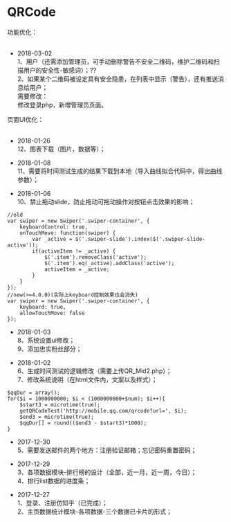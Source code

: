 # QRCode <br>

功能优化：<br><br>

- 2018-03-02 <br>
1、用户（还需添加管理员，可手动删除警告不安全二维码，维护二维码和扫描用户的安全性-敏感词）；??<br>
2、如果某个二维码被设定具有安全隐患，在列表中显示（警告），还有推送消息给用户；<br>
需要修改：<br>
修改登录php，新增管理员页面。<br>

页面UI优化：<br><br>

- 2018-01-26 <br>
12、图表下载（图片，数据等）；<br>

- 2018-01-08 <br>
11、需要将时间测试生成的结果下载到本地（导入曲线拟合代码中，得出曲线参数）；<br>


- 2018-01-06 <br>
10、禁止拖动slide，防止拖动可拖动操作对按钮点击效果的影响；<br>
```
//old
var swiper = new Swiper('.swiper-container', {
	keyboardControl: true,
	onTouchMove: function(swiper) {
		var _active = $('.swiper-slide').index($('.swiper-slide-active'));
		if(activeItem != _active) {
			$('.item').removeClass('active');
			$('.item').eq(_active).addClass('active');
			activeItem = _active;
		}
	}
});
//new(>=4.0.0)(实际上keyboard控制效果也会消失)
var swiper = new Swiper('.swiper-container', {
	keyboard: true,
	allowTouchMove: false
});
```

- 2018-01-03 <br>
8、系统设置ui修改；<br>
9、添加忠实粉丝部分；<br>

- 2018-01-02 <br>
6、生成时间测试的逻辑修改（需要上传QR_Mid2.php）；<br>
7、修改系统说明（在html文件内，文案以及样式）；<br>
```
$qqDur = array();
for($i = 1000000000; $i < (1000000000+$num); $i++){
	$start3 = microtime(true);
	getQRCodeTest('http://mobile.qq.com/qrcode?url=', $i);
	$end3 = microtime(true);
	$qqDur[] = round(($end3 - $start3)*1000);
}
```

- 2017-12-30 <br>
5、需要发送邮件的两个地方：注册验证邮箱；忘记密码重置密码；<br>

- 2017-12-29 <br>
3、各项数据模块-排行榜的设计（全部，近一月，近一周，今日）；<br>
4、排行list数据的进度条；<br>

- 2017-12-27 <br>
1、登录、注册仿知乎（已完成）；<br>
2、主页数据统计模块-各项数据-三个数据已卡片的形式；<br>



